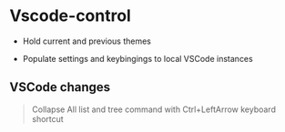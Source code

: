 # Vscode-control

- Hold current and previous themes

- Populate settings and keybingings to local VSCode instances

## VSCode changes

> Collapse All list and tree command with Ctrl+LeftArrow keyboard shortcut
